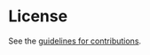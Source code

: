 # License

See the
[guidelines for contributions](https://github.com/oauth-wg/oauth-transaction-tokens/blob/main/CONTRIBUTING.md).

